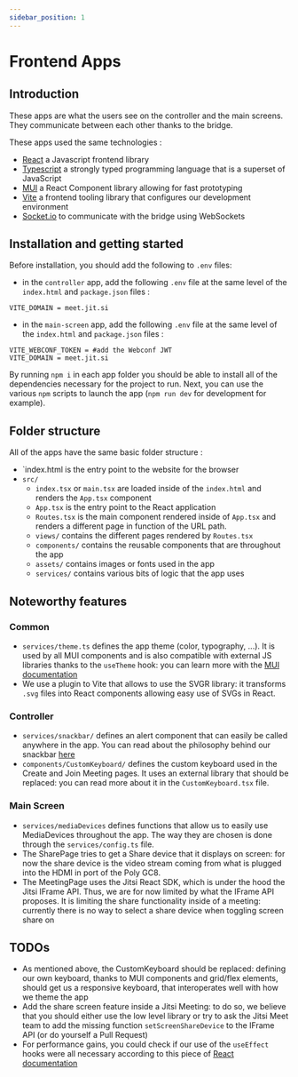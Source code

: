 ```yaml
---
sidebar_position: 1
---
```


# Frontend Apps

## Introduction

These apps are what the users see on the controller and the main screens. They communicate between each other thanks to the bridge.

These apps used the same technologies :

- [React](https://beta.reactjs.org) a Javascript frontend library
- [Typescript](https://www.typescriptlang.org) a strongly typed programming language that is a superset of JavaScript
- [MUI](https://mui.com/material-ui/getting-started/overview/) a React Component library allowing for fast prototyping
- [Vite](https://vitejs.dev) a frontend tooling library that configures our development environment
- [Socket.io](https://socket.io) to communicate with the bridge using WebSockets

## Installation and getting started

Before installation, you should add the following to `.env` files:

- in the `controller` app, add the following `.env` file at the same level of the `index.html` and `package.json` files :

```
VITE_DOMAIN = meet.jit.si
```

- in the `main-screen` app, add the following `.env` file at the same level of the `index.html` and `package.json` files :

```
VITE_WEBCONF_TOKEN = #add the Webconf JWT
VITE_DOMAIN = meet.jit.si
```

By running `npm i` in each app folder you should be able to install all of the dependencies necessary for the project to run. Next, you can use the various `npm` scripts to launch the app (`npm run dev` for development for example).

## Folder structure

All of the apps have the same basic folder structure :

- `index.html is the entry point to the website for the browser
- `src/`
  - `index.tsx` or `main.tsx` are loaded inside of the `index.html` and renders the `App.tsx` component
  - `App.tsx` is the entry point to the React application
  - `Routes.tsx` is the main component rendered inside of `App.tsx` and renders a different page in function of the URL path.
  - `views/` contains the different pages rendered by `Routes.tsx`
  - `components/` contains the reusable components that are throughout the app
  - `assets/` contains images or fonts used in the app
  - `services/` contains various bits of logic that the app uses

## Noteworthy features

### Common

- `services/theme.ts` defines the app theme (color, typography, ...). It is used by all MUI components and is also compatible with external JS libraries thanks to the `useTheme` hook: you can learn more with the [MUI documentation](https://mui.com/material-ui/customization/theming/)
- We use a plugin to Vite that allows to use the SVGR library: it transforms `.svg` files into React components allowing easy use of SVGs in React.

### Controller

- `services/snackbar/` defines an alert component that can easily be called anywhere in the app. You can read about the philosophy behind our snackbar [here](https://medium.com/swlh/snackbars-in-react-an-exercise-in-hooks-and-context-299b43fd2a2b)
- `components/CustomKeyboard/` defines the custom keyboard used in the Create and Join Meeting pages. It uses an external library that should be replaced: you can read more about it in the `CustomKeyboard.tsx` file.

### Main Screen

- `services/mediaDevices` defines functions that allow us to easily use MediaDevices throughout the app. The way they are chosen is done through the `services/config.ts` file.
- The SharePage tries to get a Share device that it displays on screen: for now the share device is the video stream coming from what is plugged into the HDMI in port of the Poly GC8.
- The MeetingPage uses the Jitsi React SDK, which is under the hood the Jitsi IFrame API. Thus, we are for now limited by what the IFrame API proposes. It is limiting the share functionality inside of a meeting: currently there is no way to select a share device when toggling screen share on

## TODOs

- As mentioned above, the CustomKeyboard should be replaced: defining our own keyboard, thanks to MUI components and grid/flex elements, should get us a responsive keyboard, that interoperates well with how we theme the app
- Add the share screen feature inside a Jitsi Meeting: to do so, we believe that you should either use the low level library or try to ask the Jitsi Meet team to add the missing function `setScreenShareDevice` to the IFrame API (or do yourself a Pull Request)
- For performance gains, you could check if our use of the `useEffect` hooks were all necessary according to this piece of [React documentation](https://beta.reactjs.org/learn/you-might-not-need-an-effect)
